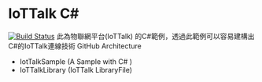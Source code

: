# IoTTalk C#
[![Build Status](https://travis-ci.org/joemccann/dillinger.svg?branch=master)](https://travis-ci.org/joemccann/dillinger)
此為物聯網平台(IoTTalk) 的C#範例，透過此範例可以容易建構出C#的IoTTalk連線技術
GitHub Architecture
  - IotTalkSample (A Sample with C# )
  - IoTTalkLibrary (IoTTalk LibraryFile)
